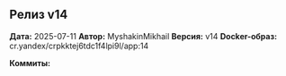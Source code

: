 ## Релиз v14

**Дата:** 2025-07-11
**Автор:** MyshakinMikhail
**Версия:** v14
**Docker-образ:** cr.yandex/crpkktej6tdc1f4lpi9l/app:14

**Коммиты:**
